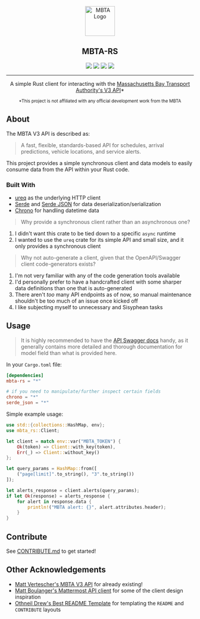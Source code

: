 <!-- HEADER -->
<div align="center">
<image src="https://raw.githubusercontent.com/bobertoyin/bobertoyin/main/mbta-rs-logo.png" alt="MBTA Logo" width="80" height="80">
<h2><b>MBTA-RS</b></h2>
<image src="https://img.shields.io/crates/v/mbta-rs?style=flat-square">
<image src ="https://img.shields.io/crates/l/mbta-rs?style=flat-square">
<image src="https://img.shields.io/docsrs/mbta-rs?style=flat-square">
<image src="https://img.shields.io/github/workflow/status/bobertoyin/mbta-rs/CI?style=flat-square">
<hr>
<p>A simple Rust client for interacting with the <a href="https://www.mbta.com/developers/v3-api">Massachusetts Bay Transport Authority's V3 API</a>*</p>
<small>*This project is not affiliated with any official development work from the MBTA</small>
</div>

<!-- ABOUT THE PROJECT -->
## About

The MBTA V3 API is described as: 

> A fast, flexible, standards-based API for schedules, arrival predictions, vehicle locations, and service alerts.

This project provides a simple synchronous client and data models to easily consume data from the API within your Rust code.

### Built With

- [ureq](https://crates.io/crates/ureq) as the underlying HTTP client
- [Serde](https://crates.io/crates/serde) and [Serde JSON](https://crates.io/crates/serde_json) for data deserialization/serialization
- [Chrono](https://crates.io/crates/chrono) for handling datetime data

> Why provide a synchronous client rather than an asynchronous one?

1. I didn't want this crate to be tied down to a specific `async` runtime
2. I wanted to use the `ureq` crate for its simple API and small size, and it only provides a synchronous client

> Why not auto-generate a client, given that the OpenAPI/Swagger client code-generators exists?

1. I'm not very familiar with any of the code generation tools available
2. I'd personally prefer to have a handcrafted client with some sharper data definitions than one that is auto-generated
3. There aren't *too* many API endpoints as of now, so manual maintenance shouldn't be too much of an issue once kicked off
4. I like subjecting myself to unnecessary and Sisyphean tasks

<!-- USAGE -->
## Usage

> It is highly recommended to have the [API Swagger docs](https://api-v3.mbta.com/docs/swagger/index.html) handy, as it generally contains more detailed and thorough documentation for model field than what is provided here.

In your `Cargo.toml` file:
```toml
[dependencies]
mbta-rs = "*"

# if you need to manipulate/further inspect certain fields
chrono = "*"
serde_json = "*"
```

Simple example usage:
```rust
use std::{collections::HashMap, env};
use mbta_rs::Client;

let client = match env::var("MBTA_TOKEN") {
    Ok(token) => Client::with_key(token),
    Err(_) => Client::without_key()
};

let query_params = HashMap::from([
    ("page[limit]".to_string(), "3".to_string())
]);

let alerts_response = client.alerts(query_params);
if let Ok(response) = alerts_response {
    for alert in response.data {
        println!("MBTA alert: {}", alert.attributes.header);
    }
}
```

<!-- CONTRIBUTE -->
## Contribute

See [CONTRIBUTE.md](https://github.com/bobertoyin/mbta-rs/blob/main/CONTRIBUTE.md) to get started!

<!-- OTHER ACKNOWLEDGEMENTS -->
## Other Acknowledgements

- [Matt Vertescher's MBTA V3 API](https://github.com/mvertescher/mbta-v3-swagger-api-client-rs) for already existing! 
- [Matt Boulanger's Mattermost API client](https://crates.io/crates/mattermost_api) for some of the client design inspiration
- [Othneil Drew's Best README Template](https://github.com/othneildrew/Best-README-Template) for templating the `README` and `CONTRIBUTE` layouts
